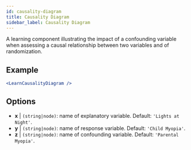 ```yaml
---
id: causality-diagram
title: Causality Diagram
sidebar_label: Causality Diagram
---
```


A learning component illustrating the impact of a confounding variable when assessing a causal relationship between two variables and of randomization.

## Example

```jsx live
<LearnCausalityDiagram />
```

## Options

* __x__ | `(string|node)`: name of explanatory variable. Default: `'Lights at Night'`.
* __y__ | `(string|node)`: name of response variable. Default: `'Child Myopia'`.
* __z__ | `(string|node)`: name of confounding variable. Default: `'Parental Myopia'`.
